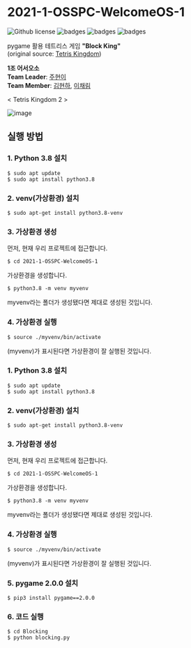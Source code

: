# 2021-1-OSSPC-WelcomeOS-1
![Github license](https://img.shields.io/github/license/CSID-DGU/2021-1-OSSPC-WelcomeOS-1)
![badges](https://img.shields.io/badge/OS-ubuntu-red)
![badges](https://img.shields.io/badge/python-3.8-blue)
![badges](https://img.shields.io/badge/pygame-2.0.0-orange)

pygame 활용 테트리스 게임 **"Block King"**  
(original source: [Tetris Kingdom](https://github.com/CSID-DGU/2020-2-OSSP-CP-17woljang-9))

**1조 어서오소**  
**Team Leader**: [주현이](https://github.com/hyeoneedyou)  
**Team Member**: [김현하](https://github.com/kimhyeonhaa), [이채림](https://github.com/leechaelim)

< Tetris Kingdom 2 >

![image](https://user-images.githubusercontent.com/58203135/121075993-d1cf7c80-c810-11eb-8ba6-3a9fe5c4f1e5.png)

## 실행 방법
### 1. Python 3.8 설치
```
$ sudo apt update
$ sudo apt install python3.8
```
### 2. venv(가상환경) 설치

```
$ sudo apt-get install python3.8-venv

```
### 3. 가상환경 생성
먼저, 현재 우리 프로젝트에 접근합니다.
```
$ cd 2021-1-OSSPC-WelcomeOS-1
```
가상환경을 생성합니다.
```
$ python3.8 -m venv myvenv
```
myvenv라는 폴더가 생성됐다면 제대로 생성된 것입니다.

### 4. 가상환경 실행
```
$ source ./myvenv/bin/activate
```
(myvenv)가 표시된다면 가상환경이 잘 실행된 것입니다.
### 1. Python 3.8 설치
```
$ sudo apt update
$ sudo apt install python3.8
```
### 2. venv(가상환경) 설치

```
$ sudo apt-get install python3.8-venv

```
### 3. 가상환경 생성
먼저, 현재 우리 프로젝트에 접근합니다.
```
$ cd 2021-1-OSSPC-WelcomeOS-1
```
가상환경을 생성합니다.
```
$ python3.8 -m venv myvenv
```
myvenv라는 폴더가 생성됐다면 제대로 생성된 것입니다.

### 4. 가상환경 실행
```
$ source ./myvenv/bin/activate
```
(myvenv)가 표시된다면 가상환경이 잘 실행된 것입니다.
### 5. pygame 2.0.0 설치
```
$ pip3 install pygame==2.0.0
```
### 6. 코드 실행
```
$ cd Blocking
$ python blocking.py
```
